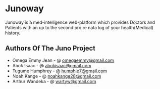 # Junoway
Junoway is a med-intelligence web-platform which provides Doctors and Patients with an up to the second pro re nata log of your health(Medical) history.

Authors Of The Juno Project
---------------------------------------------------------
* Omega Emmy Jean - @ omegaemmy@gmail.com
* Abok Isaac - @ abokisaac@gmail.com
* Tugume Humphrey - @ humphie7@gmail.com
* Noah Kange - @ noahkange28@gmail.com
* Arthur Wandeka - @ wartyw@gmail.com

